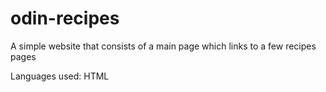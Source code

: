 # odin-recipes

A simple website that consists of a main page which links to a few recipes pages

Languages used:
  HTML